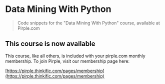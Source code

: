 # Data Mining With Python
> Code snippets for the "Data Mining With Python" course, available at Pirple.com


## This course is now available
This course, like all others, is included with your pirple.com monthly membership. To join Pirple, visit our membership page here:

[https://pirple.thinkific.com/pages/membership](https://pirple.thinkific.com/pages/membership)
